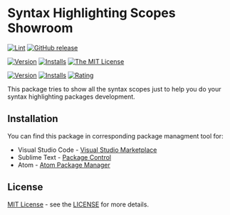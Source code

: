# Syntax Highlighting Scopes Showroom

[![Lint](https://github.com/baleyko/syntax-highlighting-scopes-showroom/workflows/Lint/badge.svg)][gh-lint-workflow]
[![GitHub release](https://img.shields.io/github/release/baleyko/syntax-highlighting-scopes-showroom.svg)][gh-releases]

[![Version](https://img.shields.io/apm/v/syntax-highlighting-scopes-showroom)][apm-version]
[![Installs](https://img.shields.io/apm/dm/syntax-highlighting-scopes-showroom)][apm-installs]
[![The MIT License](https://img.shields.io/badge/license-MIT-orange.svg)][mit]

[![Version][vscode-version]](VSCODE-LINK)
[![Installs][vscode-installs]](VSCODE-LINK)
[![Rating][vscode-rating]](VSCODE-LINK)

This package tries to show all the syntax scopes just to help you do your
syntax highlighting packages development.

## Installation

You can find this package in corresponding package managment tool for:

- Visual Studio Code - [Visual Studio Marketplace][vscode merketplace]
- Sublime Text - [Package Control][sublime package control]
- Atom - [Atom Package Manager][atom package manager]

[vscode merketplace]: https://marketplace.visualstudio.com/items?itemName=baleiko.syntax-highlighting-scopes-showroom
[sublime package control]: https://packagecontrol.io/installation
[atom package manager]: https://atom.io/packages/syntax-highlighting-scopes-showroom

## License

[MIT License][mit] - see the [LICENSE][license.md] for more details.

[mit]: https://opensource.org/licenses/MIT
[license.md]: https://github.com/baleyko/vscode-b-syntax-highlighting/blob/master/LICENSE.md
[gh-releases]: https://github.com/baleyko/syntax-highlighting-scopes-showroom/releases
[gh-lint-workflow]: https://github.com/baleyko/syntax-highlighting-scopes-showroom/actions?query=workflow%3ALint
[apm-version]: https://atom.io/packages/syntax-highlighting-scopes-showroom
[apm-installs]: https://atom.io/packages/syntax-highlighting-scopes-showroom
[vscode-link]: https://marketplace.visualstudio.com/items?itemName=baleiko.syntax-highlighting-scopes-showroom
[vscode-version]: https://vsmarketplacebadge.apphb.com/version/baleiko.syntax-highlighting-scopes-showroom.svg
[vscode-installs]: https://vsmarketplacebadge.apphb.com/installs-short/baleiko.syntax-highlighting-scopes-showroom.svg
[vscode-rating]: https://vsmarketplacebadge.apphb.com/rating-short/baleiko.syntax-highlighting-scopes-showroom.svg
